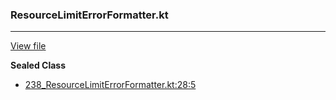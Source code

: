 ### ResourceLimitErrorFormatter.kt
---
[View file](../files/238_ResourceLimitErrorFormatter.kt)

**Sealed Class**

 - [238_ResourceLimitErrorFormatter.kt:28:5](../files/238_ResourceLimitErrorFormatter.kt#L28)
